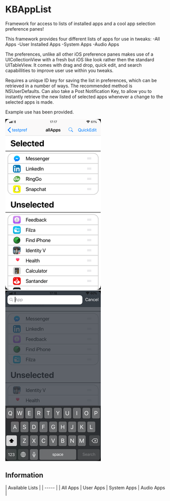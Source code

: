 # KBAppList
Framework for access to lists of installed apps and a cool app selection preference panes!

This framework provides four different lists of apps for use in tweaks:
-All Apps
-User Installed Apps
-System Apps
-Audio Apps


The preferences, unlike all other iOS preference panes makes use of a UICollectionView with a fresh but iOS like look rather then the standard UITableView.
It comes with drag and drop, quick edit, and search capabillities to improve user use within you tweaks.

Requires a unique ID key for saving the list in preferences, which can be retrieved in a number of ways. The recommended method is NSUserDefaults.
Can also take a Post Notification Key, to allow you to instantly retrieve the new listed of selected apps whenever a change to the selected apps is made.

Example use has been provided. 

![KBAppList](repo_assets/KBAppList.png)
![KBAppList](repo_assets/search.png)


## Information

| Available Lists | | ----- |
| All Apps | User Apps | System Apps | Audio Apps | 
